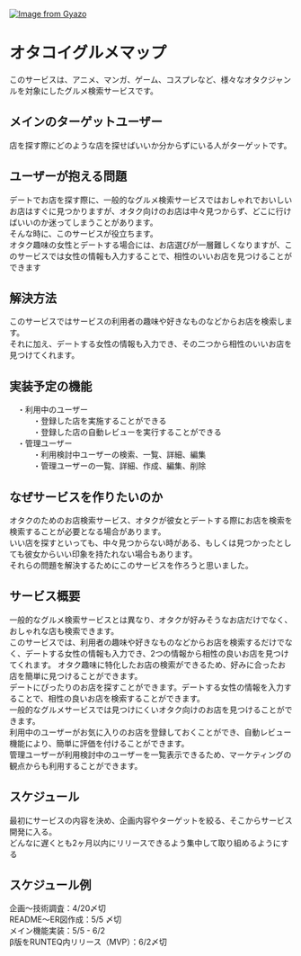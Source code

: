 [![Image from Gyazo](https://i.gyazo.com/e26c9df12ed916bc5ffdc4de7e7a7ebf.png)](https://gyazo.com/e26c9df12ed916bc5ffdc4de7e7a7ebf)

# オタコイグルメマップ
このサービスは、アニメ、マンガ、ゲーム、コスプレなど、様々なオタクジャンルを対象にしたグルメ検索サービスです。

## メインのターゲットユーザー
店を探す際にどのような店を探せばいいか分からずにいる人がターゲットです。

## ユーザーが抱える問題
デートでお店を探す際に、一般的なグルメ検索サービスではおしゃれでおいしいお店はすぐに見つかりますが、オタク向けのお店は中々見つからず、どこに行けばいいのか迷ってしまうことがあります。<br>
そんな時に、このサービスが役立ちます。<br>
オタク趣味の女性とデートする場合には、お店選びが一層難しくなりますが、このサービスでは女性の情報も入力することで、相性のいいお店を見つけることができます

## 解決方法
このサービスではサービスの利用者の趣味や好きなものなどからお店を検索します。<br>
それに加え、デートする女性の情報も入力でき、その二つから相性のいいお店を見つけてくれます。

## 実装予定の機能
　・利用中のユーザー<br>
　　　・登録した店を実施することができる<br>
　　　・登録した店の自動レビューを実行することができる<br>
　・管理ユーザー<br>
　　　・利用検討中ユーザーの検索、一覧、詳細、編集<br>
　　　・管理ユーザーの一覧、詳細、作成、編集、削除<br>


## なぜサービスを作りたいのか
オタクのためのお店検索サービス、オタクが彼女とデートする際にお店を検索を検索することが必要となる場合があります。<br>
いい店を探すといっても、中々見つからない時がある、もしくは見つかったとしても彼女からいい印象を持たれない場合もあります。<br>
それらの問題を解決するためにこのサービスを作ろうと思いました。


## サービス概要
一般的なグルメ検索サービスとは異なり、オタクが好みそうなお店だけでなく、おしゃれな店も検索できます。<br>このサービスでは、利用者の趣味や好きなものなどからお店を検索するだけでなく、デートする女性の情報も入力でき、2つの情報から相性の良いお店を見つけてくれます。
オタク趣味に特化したお店の検索ができるため、好みに合ったお店を簡単に見つけることができます。<br>
デートにぴったりのお店を探すことができます。デートする女性の情報を入力することで、相性の良いお店を検索することができます。<br>
一般的なグルメサービスでは見つけにくいオタク向けのお店を見つけることができます。<br>
利用中のユーザーがお気に入りのお店を登録しておくことができ、自動レビュー機能により、簡単に評価を付けることができます。<br>
管理ユーザーが利用検討中のユーザーを一覧表示できるため、マーケティングの観点からも利用することができます。

## スケジュール
最初にサービスの内容を決め、企画内容やターゲットを絞る、そこからサービス開発に入る。<br>
どんなに遅くとも2ヶ月以内にリリースできるよう集中して取り組めるようにする

## スケジュール例
企画〜技術調査：4/20〆切<br>
README〜ER図作成：5/5 〆切<br>
メイン機能実装：5/5 - 6/2<br>
β版をRUNTEQ内リリース（MVP）：6/2〆切<br>

